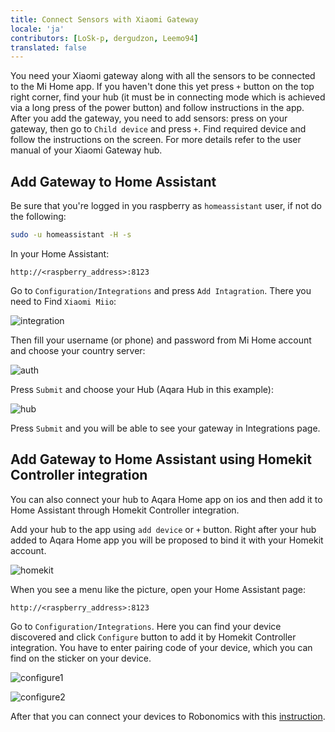 ```yaml
---
title: Connect Sensors with Xiaomi Gateway
locale: 'ja' 
contributors: [LoSk-p, dergudzon, Leemo94]
translated: false
---
```


You need your Xiaomi gateway along with all the sensors to be connected to the Mi Home app. If you haven't done this yet press `+` button on the top right corner, find your hub (it must be in connecting mode which is achieved via a long press of the power button) and follow instructions in the app. After you add the gateway, you need to add sensors: press on your gateway, then go to `Child device` and press `+`. Find required device and follow the instructions on the screen. For more details refer to the user manual of your Xiaomi Gateway hub.

## Add Gateway to Home Assistant
Be sure that you're logged in you raspberry as `homeassistant` user, if not do the following:
```bash
sudo -u homeassistant -H -s
```

In your Home Assistant:
```
http://<raspberry_address>:8123
```
Go to `Configuration/Integrations` and press `Add Intagration`. There you need to Find `Xiaomi Miio`:

![integration](../images/home-assistant/integration.png)

Then fill your username (or phone) and password from Mi Home account and choose your country server:

![auth](../images/home-assistant/auth.png)

Press `Submit` and choose your Hub (Aqara Hub in this example):

![hub](../images/home-assistant/hub.png)

Press `Submit` and you will be able to see your gateway in Integrations page.

## Add Gateway to Home Assistant using Homekit Controller integration

You can also connect your hub to Aqara Home app on ios and then add it to Home Assistant through Homekit Controller integration. 

Add your hub to the app using `add device` or `+` button. Right after your hub added to Aqara Home app you will be proposed to bind it with your Homekit account. 

![homekit](../images/home-assistant/homekit.png)

When you see a menu like the picture, open your Home Assistant page:

```
http://<raspberry_address>:8123
```
Go to `Configuration/Integrations`. Here you can find your device discovered and click `Configure` button to add it by Homekit Controller integration. You have to enter pairing code of your device, which you can find on the sticker on your device.

![configure1](../images/home-assistant/configure1.png)

![configure2](../images/home-assistant/configure2.png)

After that you can connect your devices to Robonomics with this [instruction](/docs/add-smart-device-to-robonomics).
